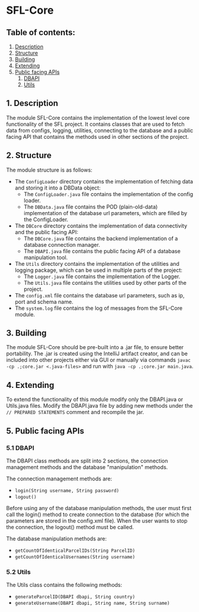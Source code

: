 # SFL-Core

## Table of contents:
1. [Description](#1-description)
2. [Structure](#2-structure)
3. [Building](#3-building)
4. [Extending](#4-extending)
5. [Public facing APIs](#5-public-facing-apis)
   1. [DBAPI](#51-dbapi)
   2. [Utils](#52-utils)

## 1. Description

The module SFL-Core contains the implementation of the lowest level
core functionality of the SFL project. It contains classes that are 
used to fetch data from configs, logging, utilities, connecting to 
the database and a public facing API that contains the methods used 
in other sections of the project.

## 2. Structure

The module structure is as follows:
- The `ConfigLoader` directory contains the implementation of fetching data 
  and storing it into a DBData object:
  - The `ConfigLoader.java` file contains the implementation of the 
    config loader.
  - The `DBData.java` file contains the POD (plain-old-data) implementation
    of the database url parameters, which are filled by the ConfigLoader.
- The `DBCore` directory contains the implementation of data connectivity and
  the public facing API:
  - The `DBCore.java` file contains the backend implementation of a database
    connection manager.
  - The `DBAPI.java` file contains the public facing API of a database 
    manipulation tool.
- The `Utils` directory contains the implementation of the utilities and
  logging package, which can be used in multiple parts of the project:
  - The `Logger.java` file contains the implementation of the Logger.
  - The `Utils.java` file contains the utilities used by other parts of 
    the project.
- The `config.xml` file contains the database url parameters, such as ip, 
  port and schema name.
- The `system.log` file contains the log of messages from the SFL-Core module.

## 3. Building

The module SFL-Core should be pre-built into a .jar file, to ensure 
better portability. The .jar is created using the IntelliJ artifact creator,
and can be included into other projects either via GUI or manually via commands
`javac -cp .;core.jar <.java-files>` and run with 
`java -cp .;core.jar main.java`.

## 4. Extending

To extend the functionality of this module modify only the DBAPI.java or 
Utils.java files. Modify the DBAPI.java file by adding new methods under 
the `// PREPARED STATEMENTS` comment and recompile the jar.

## 5. Public facing APIs

### 5.1 DBAPI

The DBAPI class methods are split into 2 sections, the connection management 
methods and the database "manipulation" methods. 

The connection management methods are:
- `login(String username, String password)`
- `logout()`

Before using any of the database manipulation methods, the user must first
call the login() method to create connection to the database (for which the
parameters are stored in the config.xml file). When the user wants to stop
the connection, the logout() method must be called.

The database manipulation methods are:
- `getCountOfIdenticalParcelIDs(String ParcelID)`
- `getCountOfIdenticalUsernames(String username)`

### 5.2 Utils

The Utils class contains the following methods:
- `generateParcelID(DBAPI dbapi, String country)`
- `generateUsername(DBAPI dbapi, String name, String surname)`